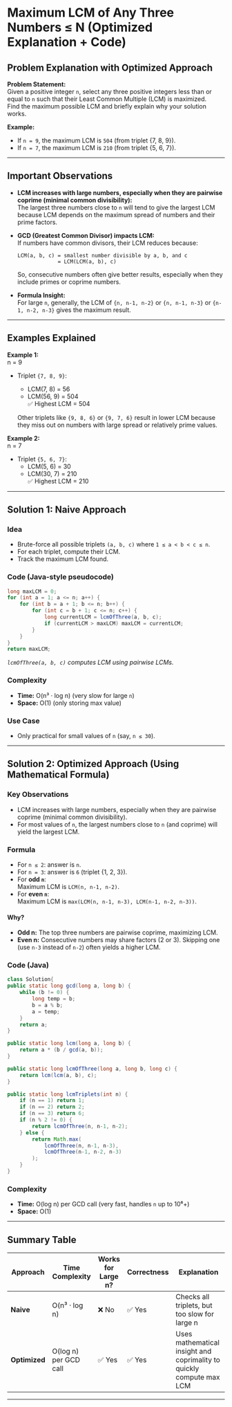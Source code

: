 # Maximum LCM of Any Three Numbers ≤ N (Optimized Explanation + Code)

## Problem Explanation with Optimized Approach

**Problem Statement:**  
Given a positive integer `n`, select any three positive integers less than or equal to `n` such that their Least Common Multiple (LCM) is maximized.  
Find the maximum possible LCM and briefly explain why your solution works.

**Example:**  
- If `n = 9`, the maximum LCM is `504` (from triplet {7, 8, 9}).
- If `n = 7`, the maximum LCM is `210` (from triplet {5, 6, 7}).

---

## Important Observations

- **LCM increases with large numbers, especially when they are pairwise coprime (minimal common divisibility):**  
  The largest three numbers close to `n` will tend to give the largest LCM because LCM depends on the maximum spread of numbers and their prime factors.

- **GCD (Greatest Common Divisor) impacts LCM:**  
  If numbers have common divisors, their LCM reduces because:
  ```
  LCM(a, b, c) = smallest number divisible by a, b, and c
               = LCM(LCM(a, b), c)
  ```
  So, consecutive numbers often give better results, especially when they include primes or coprime numbers.

- **Formula Insight:**  
  For large `n`, generally, the LCM of `{n, n-1, n-2}` or `{n, n-1, n-3}` or `{n-1, n-2, n-3}` gives the maximum result.

---

## Examples Explained

**Example 1:**  
n = 9  
- Triplet `{7, 8, 9}`:  
  - LCM(7, 8) = 56  
  - LCM(56, 9) = 504  
  ✅ Highest LCM = 504

  Other triplets like `{9, 8, 6}` or `{9, 7, 6}` result in lower LCM because they miss out on numbers with large spread or relatively prime values.

**Example 2:**  
n = 7  
- Triplet `{5, 6, 7}`:  
  - LCM(5, 6) = 30  
  - LCM(30, 7) = 210  
  ✅ Highest LCM = 210

---

## Solution 1: Naive Approach

### Idea
- Brute-force all possible triplets `(a, b, c)` where `1 ≤ a < b < c ≤ n`.
- For each triplet, compute their LCM.
- Track the maximum LCM found.

### Code (Java-style pseudocode)
```java
long maxLCM = 0;
for (int a = 1; a <= n; a++) {
    for (int b = a + 1; b <= n; b++) {
        for (int c = b + 1; c <= n; c++) {
            long currentLCM = lcmOfThree(a, b, c);
            if (currentLCM > maxLCM) maxLCM = currentLCM;
        }
    }
}
return maxLCM;
```
*`lcmOfThree(a, b, c)` computes LCM using pairwise LCMs.*

### Complexity
- **Time:** O(n³ · log n) (very slow for large `n`)
- **Space:** O(1) (only storing max value)

### Use Case
- Only practical for small values of `n` (say, `n ≤ 30`).

---

## Solution 2: Optimized Approach (Using Mathematical Formula)

### Key Observations
- LCM increases with large numbers, especially when they are pairwise coprime (minimal common divisibility).
- For most values of `n`, the largest numbers close to `n` (and coprime) will yield the largest LCM.

### Formula
- For `n ≤ 2`: answer is `n`.
- For `n = 3`: answer is `6` (triplet {1, 2, 3}).
- For **odd `n`**:  
  Maximum LCM is `LCM(n, n-1, n-2)`.
- For **even `n`**:  
  Maximum LCM is `max(LCM(n, n-1, n-3), LCM(n-1, n-2, n-3))`.

#### Why?
- **Odd n:** The top three numbers are pairwise coprime, maximizing LCM.
- **Even n:** Consecutive numbers may share factors (2 or 3). Skipping one (use `n-3` instead of `n-2`) often yields a higher LCM.

### Code (Java)
```java
class Solution{
public static long gcd(long a, long b) {
    while (b != 0) {
        long temp = b;
        b = a % b;
        a = temp;
    }
    return a;
}

public static long lcm(long a, long b) {
    return a * (b / gcd(a, b));
}

public static long lcmOfThree(long a, long b, long c) {
    return lcm(lcm(a, b), c);
}

public static long lcmTriplets(int n) {
    if (n == 1) return 1;
    if (n == 2) return 2;
    if (n == 3) return 6;
    if (n % 2 != 0) {
        return lcmOfThree(n, n-1, n-2);
    } else {
        return Math.max(
            lcmOfThree(n, n-1, n-3),
            lcmOfThree(n-1, n-2, n-3)
        );
    }
}
```

### Complexity
- **Time:** O(log n) per GCD call (very fast, handles `n` up to 10⁶+)
- **Space:** O(1)

---

## Summary Table

| Approach      | Time Complexity         | Works for Large n? | Correctness | Explanation                                               |
|---------------|------------------------|--------------------|-------------|-----------------------------------------------------------|
| **Naive**     | O(n³ · log n)          | ❌ No              | ✅ Yes      | Checks all triplets, but too slow for large n             |
| **Optimized** | O(log n) per GCD call  | ✅ Yes             | ✅ Yes      | Uses mathematical insight and coprimality to quickly compute max LCM |
---
